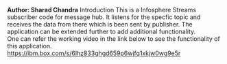 <b>Author: Sharad Chandra</b>
<b1>Introduction</b1>
     This is a Infosphere Streams subscriber code for message hub. It listens for the specfic topic and receives the data from there 
     which is been sent by publisher. The application can be extended further to add additional functionality.
     <br/>
     One can refer the working video in the link below to see the functionality of this application.
     <br/>
     https://ibm.box.com/s/6lhz833ghgd659p6wjfq1xkjw0wg9e5r
     
